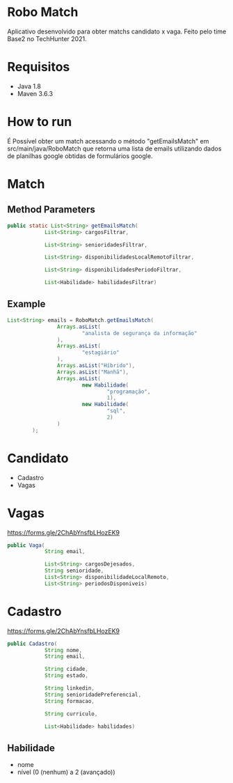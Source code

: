 # Robo Match
Aplicativo desenvolvido para obter matchs candidato x vaga.
Feito pelo time Base2 no TechHunter 2021.

# Requisitos
- Java 1.8
- Maven 3.6.3

# How to run
É Possível obter um match acessando o método "getEmailsMatch" em src/main/java/RoboMatch que retorna uma lista de emails utilizando dados de planilhas google obtidas de formulários google.

# Match
## Method Parameters
```java
public static List<String> getEmailsMatch(
            List<String> cargosFiltrar,

            List<String> senioridadesFiltrar,

            List<String> disponibilidadesLocalRemotoFiltrar,

            List<String> disponibilidadesPeriodoFiltrar,

            List<Habilidade> habilidadesFiltrar)
```
## Example
```java
List<String> emails = RoboMatch.getEmailsMatch(
                Arrays.asList(
                        "analista de segurança da informação"
                ),
                Arrays.asList(
                        "estagiário"
                ),
                Arrays.asList("Híbrido"),
                Arrays.asList("Manhã"),
                Arrays.asList(
                        new Habilidade(
                                "programação",
                                1),
                        new Habilidade(
                                "sql",
                                2)
                )
        );
```
# Candidato
- Cadastro
- Vagas

# Vagas
https://forms.gle/2ChAbYnsfbLHozEK9
```java
public Vaga(
            String email,

            List<String> cargosDejesados,
            String senioridade,
            List<String> disponibilidadeLocalRemoto,
            List<String> periodosDisponiveis)
```

# Cadastro
https://forms.gle/2ChAbYnsfbLHozEK9
```java
public Cadastro(
            String nome,
            String email,

            String cidade,
            String estado,

            String linkedin,
            String senioridadePreferencial,
            String formacao,

            String curriculo,

            List<Habilidade> habilidades)
```

## Habilidade
- nome
- nível (0 (nenhum) a 2 (avançado))
